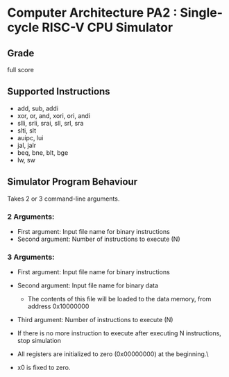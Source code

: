 # Computer Architecture PA2 : Single-cycle RISC-V CPU Simulator

## Grade
full score

## Supported Instructions
- add, sub, addi 
- xor, or, and, xori, ori, andi
- slli, srli, srai, sll, srl, sra
- slti, slt
- auipc, lui
- jal, jalr
- beq, bne, blt, bge
- lw, sw

## Simulator Program Behaviour
Takes 2 or 3 command-line arguments.

### 2 Arguments:
  -  First argument: Input file name for binary instructions
  -  Second argument: Number of instructions to execute (N)

### 3 Arguments:
  -  First argument: Input file name for binary instructions
  -  Second argument: Input file name for binary data
     -  The contents of this file will be loaded to the data memory, from address 0x10000000
  - Third argument: Number of instructions to execute (N)

- If there is no more instruction to execute after executing N instructions, stop simulation

- All registers are initialized to zero (0x00000000) at the beginning.\
- x0 is fixed to zero.
